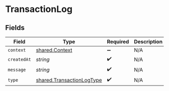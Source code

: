 # TransactionLog


## Fields

| Field                                                                         | Type                                                                          | Required                                                                      | Description                                                                   |
| ----------------------------------------------------------------------------- | ----------------------------------------------------------------------------- | ----------------------------------------------------------------------------- | ----------------------------------------------------------------------------- |
| `context`                                                                     | [shared.Context](../../../sdk/models/shared/context.md)                       | :heavy_minus_sign:                                                            | N/A                                                                           |
| `createdAt`                                                                   | *string*                                                                      | :heavy_check_mark:                                                            | N/A                                                                           |
| `message`                                                                     | *string*                                                                      | :heavy_check_mark:                                                            | N/A                                                                           |
| `type`                                                                        | [shared.TransactionLogType](../../../sdk/models/shared/transactionlogtype.md) | :heavy_check_mark:                                                            | N/A                                                                           |